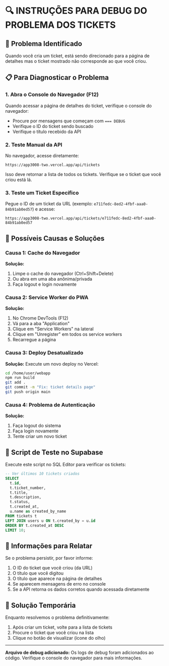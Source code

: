 # 🔍 INSTRUÇÕES PARA DEBUG DO PROBLEMA DOS TICKETS

## 🐛 Problema Identificado
Quando você cria um ticket, está sendo direcionado para a página de detalhes mas o ticket mostrado não corresponde ao que você criou.

## 📋 Para Diagnosticar o Problema

### 1. Abra o Console do Navegador (F12)
Quando acessar a página de detalhes do ticket, verifique o console do navegador:
- Procure por mensagens que começam com `=== DEBUG`
- Verifique o ID do ticket sendo buscado
- Verifique o título recebido da API

### 2. Teste Manual da API
No navegador, acesse diretamente:
```
https://app3008-two.vercel.app/api/tickets
```

Isso deve retornar a lista de todos os tickets. Verifique se o ticket que você criou está lá.

### 3. Teste um Ticket Específico
Pegue o ID de um ticket da URL (exemplo: `e711fedc-8ed2-4fbf-aaa0-84b91ab0ed57`) e acesse:
```
https://app3008-two.vercel.app/api/tickets/e711fedc-8ed2-4fbf-aaa0-84b91ab0ed57
```

## 🔧 Possíveis Causas e Soluções

### Causa 1: Cache do Navegador
**Solução:**
1. Limpe o cache do navegador (Ctrl+Shift+Delete)
2. Ou abra em uma aba anônima/privada
3. Faça logout e login novamente

### Causa 2: Service Worker do PWA
**Solução:**
1. No Chrome DevTools (F12)
2. Vá para a aba "Application"
3. Clique em "Service Workers" na lateral
4. Clique em "Unregister" em todos os service workers
5. Recarregue a página

### Causa 3: Deploy Desatualizado
**Solução:**
Execute um novo deploy no Vercel:
```bash
cd /home/user/webapp
npm run build
git add .
git commit -m "Fix: ticket details page"
git push origin main
```

### Causa 4: Problema de Autenticação
**Solução:**
1. Faça logout do sistema
2. Faça login novamente
3. Tente criar um novo ticket

## 🎯 Script de Teste no Supabase

Execute este script no SQL Editor para verificar os tickets:

```sql
-- Ver últimos 10 tickets criados
SELECT 
  t.id,
  t.ticket_number,
  t.title,
  t.description,
  t.status,
  t.created_at,
  u.name as created_by_name
FROM tickets t
LEFT JOIN users u ON t.created_by = u.id
ORDER BY t.created_at DESC
LIMIT 10;
```

## 📝 Informações para Relatar

Se o problema persistir, por favor informe:
1. O ID do ticket que você criou (da URL)
2. O título que você digitou
3. O título que aparece na página de detalhes
4. Se aparecem mensagens de erro no console
5. Se a API retorna os dados corretos quando acessada diretamente

## 🔄 Solução Temporária

Enquanto resolvemos o problema definitivamente:
1. Após criar um ticket, volte para a lista de tickets
2. Procure o ticket que você criou na lista
3. Clique no botão de visualizar (ícone do olho)

---

**Arquivo de debug adicionado:** Os logs de debug foram adicionados ao código. Verifique o console do navegador para mais informações.